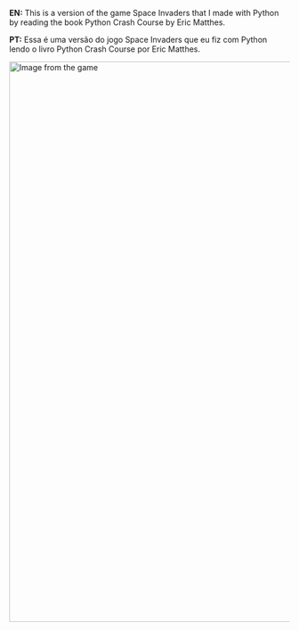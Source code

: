 **EN:** This is a version of the game Space Invaders that I made with Python by reading the book Python Crash Course by Eric Matthes.

**PT:** Essa é uma versão do jogo Space Invaders que eu fiz com Python lendo o livro Python Crash Course por Eric Matthes.

<img width="1486" height="1006" alt="Image from the game" src="https://github.com/user-attachments/assets/f03a94b5-d2df-4bcb-9b9a-34c13e30ad3f" />
